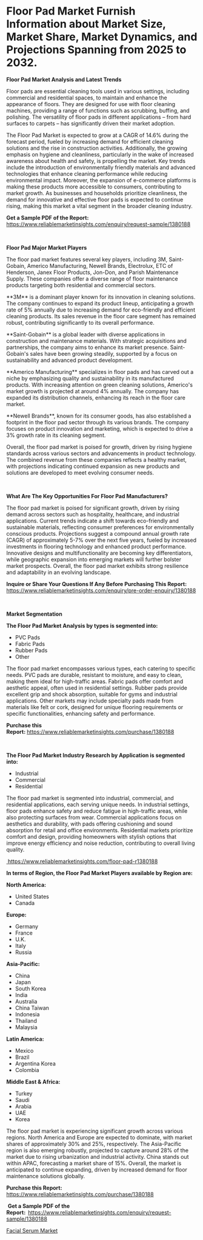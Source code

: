 <p><h1>Floor Pad Market Furnish Information about Market Size, Market Share, Market Dynamics, and Projections Spanning from 2025 to 2032.</h1></p><p><strong>Floor Pad Market Analysis and Latest Trends</strong></p>
<p><p>Floor pads are essential cleaning tools used in various settings, including commercial and residential spaces, to maintain and enhance the appearance of floors. They are designed for use with floor cleaning machines, providing a range of functions such as scrubbing, buffing, and polishing. The versatility of floor pads in different applications – from hard surfaces to carpets – has significantly driven their market adoption.</p><p>The Floor Pad Market is expected to grow at a CAGR of 14.6% during the forecast period, fueled by increasing demand for efficient cleaning solutions and the rise in construction activities. Additionally, the growing emphasis on hygiene and cleanliness, particularly in the wake of increased awareness about health and safety, is propelling the market. Key trends include the introduction of environmentally friendly materials and advanced technologies that enhance cleaning performance while reducing environmental impact. Moreover, the expansion of e-commerce platforms is making these products more accessible to consumers, contributing to market growth. As businesses and households prioritize cleanliness, the demand for innovative and effective floor pads is expected to continue rising, making this market a vital segment in the broader cleaning industry.</p></p>
<p><strong>Get a Sample PDF of the Report:&nbsp;</strong> <a href="https://www.reliablemarketinsights.com/enquiry/request-sample/1380188?utm_campaign=2199&utm_medium=2&utm_source=Github&utm_content=ia&utm_term=05042025&utm_id=floor-pad">https://www.reliablemarketinsights.com/enquiry/request-sample/1380188</a></p>
<p>&nbsp;</p>
<p><strong>Floor Pad Major Market Players</strong></p>
<p><p>The floor pad market features several key players, including 3M, Saint-Gobain, Americo Manufacturing, Newell Brands, Electrolux, ETC of Henderson, Janex Floor Products, Jon-Don, and Parish Maintenance Supply. These companies offer a diverse range of floor maintenance products targeting both residential and commercial sectors.</p><p>**3M** is a dominant player known for its innovation in cleaning solutions. The company continues to expand its product lineup, anticipating a growth rate of 5% annually due to increasing demand for eco-friendly and efficient cleaning products. Its sales revenue in the floor care segment has remained robust, contributing significantly to its overall performance.</p><p>**Saint-Gobain** is a global leader with diverse applications in construction and maintenance materials. With strategic acquisitions and partnerships, the company aims to enhance its market presence. Saint-Gobain's sales have been growing steadily, supported by a focus on sustainability and advanced product development.</p><p>**Americo Manufacturing** specializes in floor pads and has carved out a niche by emphasizing quality and sustainability in its manufactured products. With increasing attention on green cleaning solutions, Americo's market growth is projected at around 4% annually. The company has expanded its distribution channels, enhancing its reach in the floor care market.</p><p>**Newell Brands**, known for its consumer goods, has also established a footprint in the floor pad sector through its various brands. The company focuses on product innovation and marketing, which is expected to drive a 3% growth rate in its cleaning segment.</p><p>Overall, the floor pad market is poised for growth, driven by rising hygiene standards across various sectors and advancements in product technology. The combined revenue from these companies reflects a healthy market, with projections indicating continued expansion as new products and solutions are developed to meet evolving consumer needs.</p></p>
<p>&nbsp;</p>
<p><strong>What Are The Key Opportunities For Floor Pad Manufacturers?</strong></p>
<p><p>The floor pad market is poised for significant growth, driven by rising demand across sectors such as hospitality, healthcare, and industrial applications. Current trends indicate a shift towards eco-friendly and sustainable materials, reflecting consumer preferences for environmentally conscious products. Projections suggest a compound annual growth rate (CAGR) of approximately 5-7% over the next five years, fueled by increased investments in flooring technology and enhanced product performance. Innovative designs and multifunctionality are becoming key differentiators, while geographic expansion into emerging markets will further bolster market prospects. Overall, the floor pad market exhibits strong resilience and adaptability in an evolving landscape.</p></p>
<p><strong>Inquire or Share Your Questions If Any Before Purchasing This Report:</strong> <a href="https://www.reliablemarketinsights.com/enquiry/pre-order-enquiry/1380188?utm_campaign=2199&utm_medium=2&utm_source=Github&utm_content=ia&utm_term=05042025&utm_id=floor-pad">https://www.reliablemarketinsights.com/enquiry/pre-order-enquiry/1380188</a></p>
<p>&nbsp;</p>
<p><strong>Market Segmentation</strong></p>
<p><strong>The Floor Pad Market Analysis by types is segmented into:</strong></p>
<p><ul><li>PVC Pads</li><li>Fabric Pads</li><li>Rubber Pads</li><li>Other</li></ul></p>
<p><p>The floor pad market encompasses various types, each catering to specific needs. PVC pads are durable, resistant to moisture, and easy to clean, making them ideal for high-traffic areas. Fabric pads offer comfort and aesthetic appeal, often used in residential settings. Rubber pads provide excellent grip and shock absorption, suitable for gyms and industrial applications. Other markets may include specialty pads made from materials like felt or cork, designed for unique flooring requirements or specific functionalities, enhancing safety and performance.</p></p>
<p><strong>Purchase this Report:&nbsp;</strong><a href="https://www.reliablemarketinsights.com/purchase/1380188?utm_campaign=2199&utm_medium=2&utm_source=Github&utm_content=ia&utm_term=05042025&utm_id=floor-pad">https://www.reliablemarketinsights.com/purchase/1380188</a></p>
<p>&nbsp;</p>
<p><strong>The Floor Pad Market Industry Research by Application is segmented into:</strong></p>
<p><ul><li>Industrial</li><li>Commercial</li><li>Residential</li></ul></p>
<p><p>The floor pad market is segmented into industrial, commercial, and residential applications, each serving unique needs. In industrial settings, floor pads enhance safety and reduce fatigue in high-traffic areas, while also protecting surfaces from wear. Commercial applications focus on aesthetics and durability, with pads offering cushioning and sound absorption for retail and office environments. Residential markets prioritize comfort and design, providing homeowners with stylish options that improve energy efficiency and noise reduction, contributing to overall living quality.</p></p>
<p><a href="https://www.reliablemarketinsights.com/floor-pad-r1380188?utm_campaign=2199&utm_medium=2&utm_source=Github&utm_content=ia&utm_term=05042025&utm_id=floor-pad">&nbsp;https://www.reliablemarketinsights.com/floor-pad-r1380188</a></p>
<p><strong>In terms of Region, the Floor Pad Market Players available by Region are:</strong></p>
<p>
    <p> <strong> North America: </strong>
        <ul>
            <li>United States</li>
            <li>Canada</li>
        </ul>
        </p> 
    <p> <strong> Europe: </strong>
        <ul>
            <li>Germany</li>
            <li>France</li>
            <li>U.K.</li>
            <li>Italy</li>
            <li>Russia</li>
        </ul>
        </p> 
    <p> <strong> Asia-Pacific: </strong>
        <ul>
            <li>China</li>
            <li>Japan</li>
            <li>South Korea</li>
            <li>India</li>
            <li>Australia</li>
            <li>China Taiwan</li>
            <li>Indonesia</li>
            <li>Thailand</li>
            <li>Malaysia</li>
        </ul>
        </p> 
    <p> <strong> Latin America: </strong>
        <ul>
            <li>Mexico</li>
            <li>Brazil</li>
            <li>Argentina Korea</li>
            <li>Colombia</li>
        </ul>
        </p> 
    <p> <strong> Middle East & Africa: </strong>
        <ul>
            <li>Turkey</li>
            <li>Saudi</li>
            <li>Arabia</li>
            <li>UAE</li>
            <li>Korea</li>
        </ul>
    </p>
    </p>
<p><p>The floor pad market is experiencing significant growth across various regions. North America and Europe are expected to dominate, with market shares of approximately 30% and 25%, respectively. The Asia-Pacific region is also emerging robustly, projected to capture around 28% of the market due to rising urbanization and industrial activity. China stands out within APAC, forecasting a market share of 15%. Overall, the market is anticipated to continue expanding, driven by increased demand for floor maintenance solutions globally.</p></p>
<p><strong>Purchase this Report: </strong><a href="https://www.reliablemarketinsights.com/purchase/1380188?utm_campaign=2199&utm_medium=2&utm_source=Github&utm_content=ia&utm_term=05042025&utm_id=floor-pad">https://www.reliablemarketinsights.com/purchase/1380188</a></p>
<p>&nbsp;<strong>Get a Sample PDF of the Report:&nbsp;&nbsp;</strong><a href="https://www.reliablemarketinsights.com/enquiry/request-sample/1380188?utm_campaign=2199&utm_medium=2&utm_source=Github&utm_content=ia&utm_term=05042025&utm_id=floor-pad">https://www.reliablemarketinsights.com/enquiry/request-sample/1380188</a></p>
<p><strong></strong></p>
<p><p><a href="https://github.com/LilianFaulkner65/Market-Research-Report-List-2/blob/main/facial-serum-market.md?utm_campaign=2199&utm_medium=2&utm_source=Github&utm_content=ia&utm_term=05042025&utm_id=floor-pad">Facial Serum Market</a></p></p>